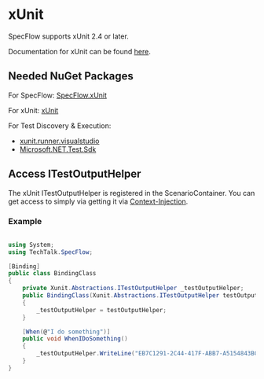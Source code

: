 # xUnit

SpecFlow supports xUnit 2.4 or later.  

Documentation for xUnit can be found [here](https://xunit.net/#documentation).

## Needed NuGet Packages

For SpecFlow: [SpecFlow.xUnit](https://www.nuget.org/packages/SpecFlow.xUnit/)

For xUnit: [xUnit](https://www.nuget.org/packages/xunit/)  

For Test Discovery & Execution:

- [xunit.runner.visualstudio](https://www.nuget.org/packages/xunit.runner.visualstudio/)
- [Microsoft.NET.Test.Sdk](https://www.nuget.org/packages/Microsoft.NET.Test.Sdk)

## Access ITestOutputHelper

The xUnit ITestOutputHelper is registered in the ScenarioContainer. You can get access to simply via getting it via [Context-Injection](../Bindings/Context-Injection.md).

### Example

``` csharp

using System;
using TechTalk.SpecFlow;

[Binding]
public class BindingClass
{
    private Xunit.Abstractions.ITestOutputHelper _testOutputHelper;
    public BindingClass(Xunit.Abstractions.ITestOutputHelper testOutputHelper)
    {
        _testOutputHelper = testOutputHelper;
    }

    [When(@"I do something")]
    public void WhenIDoSomething()
    {
        _testOutputHelper.WriteLine("EB7C1291-2C44-417F-ABB7-A5154843BC7B");
    }
}

```

